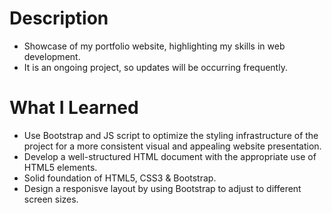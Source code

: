 # Description
* Showcase of my portfolio website, highlighting my skills in web development.
* It is an ongoing project, so updates will be occurring frequently.

# What I Learned
* Use Bootstrap and JS script to optimize the styling infrastructure of the project for a more consistent visual and appealing website presentation.
* Develop a well-structured HTML document with the appropriate use of HTML5 elements.
* Solid foundation of HTML5, CSS3 & Bootstrap.
* Design a responisve layout by using Bootstrap to adjust to different screen sizes.
